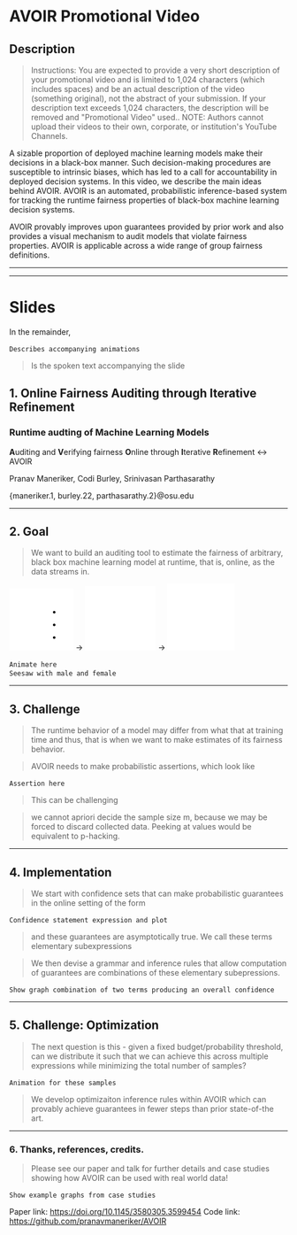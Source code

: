 AVOIR Promotional Video
===============

## Description

> Instructions: You are expected to provide a very short description of your promotional video and is limited to 1,024 characters (which includes spaces) and be an actual description of the video (something original), not the abstract of your submission.
If your description text exceeds 1,024 characters, the description will be removed and "Promotional Video" used..
NOTE: Authors cannot upload their videos to their own, corporate, or institution's YouTube Channels.

A sizable proportion of deployed machine learning models make their decisions in a black-box manner.
Such decision-making procedures are susceptible to intrinsic biases, which has led to a call for accountability in deployed decision systems. 
In this video, we describe the main ideas behind AVOIR.
AVOIR is an automated, probabilistic inference-based system for tracking the runtime fairness properties of black-box machine learning decision systems. 

AVOIR provably improves upon guarantees provided by prior work and also provides a visual mechanism to audit models that violate fairness properties. AVOIR is applicable across a wide range of group fairness definitions. 

***
***
# Slides

In the remainder,
```
Describes accompanying animations
```

> Is the spoken text accompanying the slide

## 1. Online Fairness Auditing through Iterative Refinement

### Runtime audting of Machine Learning Models

**A**uditing and **V**erifying fairness **O**nline through **I**terative **R**efinement 
 <-> AVOIR

Pranav Maneriker, Codi Burley, Srinivasan Parthasarathy

{maneriker.1, burley.22, parthasarathy.2}@osu.edu


*** 
## 2. Goal

> We want to build an auditing tool to estimate the fairness of arbitrary, black box machine learning model at runtime, that is, online, as the data streams in.

![img1](images/2/2_1.svg) -> ![img1](images/2/2_2.svg) -> ![img2](images/2/2_3.svg)

```
Animate here
Seesaw with male and female
```



*** 
## 3. Challenge
> The runtime behavior of a model may differ from what that at training time and thus, that is when we want to make estimates of its fairness behavior.

> AVOIR needs to make probabilistic assertions, which look like
```
Assertion here
```
> This can be challenging

> we cannot apriori decide the sample size m, because we may be forced to discard collected data. Peeking at values would be equivalent to p-hacking.


*** 
## 4. Implementation

> We start with confidence sets that can make probabilistic guarantees in the online setting of the form 
```
Confidence statement expression and plot
```

> and these guarantees are asymptotically true. We call these terms elementary subexpressions


> We then devise a grammar and inference rules that allow computation of guarantees are combinations of these elementary subepressions.

```
Show graph combination of two terms producing an overall confidence
```
***
## 5. Challenge: Optimization
> The next question is this - given a fixed budget/probability threshold, can we distribute it such that we can achieve this across multiple expressions while minimizing the total number of samples?

```
Animation for these samples
```

> We develop optimizaiton inference rules within AVOIR which can provably achieve guarantees in fewer steps than prior state-of-the art.


***
### 6. Thanks, references, credits.

> Please see our paper and talk for further details and case studies showing how AVOIR can be used with real world data! 
```
Show example graphs from case studies
```
Paper link: https://doi.org/10.1145/3580305.3599454
Code link: https://github.com/pranavmaneriker/AVOIR





